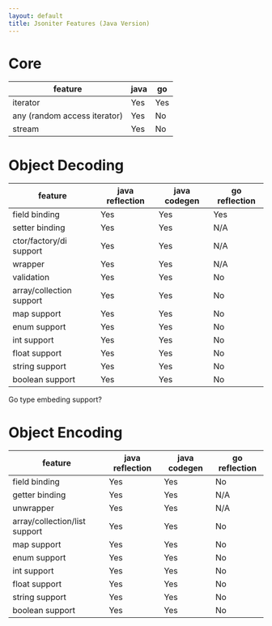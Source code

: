 ```yaml
---
layout: default
title: Jsoniter Features (Java Version)
---
```


# Core

| feature | java | go |
| --- | --- | --- |
| iterator | Yes | Yes |
| any (random access iterator) | Yes | No |
| stream | Yes | No |

# Object Decoding

| feature | java reflection | java codegen | go reflection |
| --- | --- | --- | --- |
| field binding | Yes | Yes | Yes |
| setter binding | Yes | Yes | N/A |
| ctor/factory/di support | Yes | Yes | N/A |
| wrapper | Yes | Yes | N/A |
| validation | Yes | Yes | No |
| array/collection support | Yes | Yes | No |
| map support | Yes | Yes | No |
| enum support | Yes | Yes | No |
| int support | Yes | Yes | No |
| float support | Yes | Yes | No |
| string support | Yes | Yes | No |
| boolean support | Yes | Yes | No |

Go type embeding support?

# Object Encoding 

| feature | java reflection | java codegen | go reflection |
| --- | --- | --- | --- |
| field binding | Yes | Yes | No |
| getter binding | Yes | Yes | N/A |
| unwrapper | Yes | Yes | N/A |
| array/collection/list support | Yes | Yes | No |
| map support | Yes | Yes | No |
| enum support | Yes | Yes | No |
| int support | Yes | Yes | No |
| float support | Yes | Yes | No |
| string support | Yes | Yes | No |
| boolean support | Yes | Yes | No |

